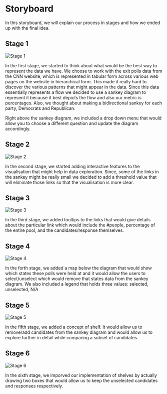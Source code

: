 # Storyboard

In this storyboard, we will explain our process in stages and how we ended up with the final idea.

## Stage 1
![Stage 1](/storyboard/_raw_images/Step-1.jpg)

In the first stage, we started to think about what would be the best way to represent the data we have. We choose to work with the exit polls data from the CNN website, which is represented in tabular form across various web pages on the website in hierarchical form. This made it really hard to discover the various patterns that might appear in the data. Since this data essentially represents a flow we decided to use a sankey diagram to represent it because it best depicts the flow and also our metric is percentages. Also, we thought about making a bidirectional sankey for each party, Democrats and Republican.

Right above the sankey diagram, we included a drop down menu that would allow you to choose a different question and update the diagram accordingly.

## Stage 2
![Stage 2](/storyboard/_raw_images/Step-2.jpg)

In the second stage, we started adding interactive features to the visualisation that might help in data exploration. Since, some of the links in the sankey might be really small we decided to add a threshold value that will eliminate those links so that the visualisation is more clear.

## Stage 3
![Stage 3](/storyboard/_raw_images/Step-3.jpg)

In the third stage, we added tooltips to the links that would give details about the particular link which would include the #people, percentage of the entire pool, and the candidates/response themselves.

## Stage 4
![Stage 4](/storyboard/_raw_images/Step-4.jpg)

In the forth stage, we added a map below the diagram that would show which states these polls were held at and it would allow the users to select/unselect which would remove that states data from the sankey diagram. We also included a legend that holds three values: selected, unselected, N/A

## Stage 5
![Stage 5](/storyboard/_raw_images/Step-5.jpg)

In the fifth stage, we added a concept of shelf. It would allow us to remove/add candidates from the sankey diagram and would allow us to explore further in detail while comparing a subset of candidates.

## Stage 6
![Stage 6](/storyboard/_raw_images/Step-6.jpg)

In the sixth stage, we imporved our implementation of shelves by actually drawing two boxes that would allow us to keep the unselected candidates and responses respectively.
